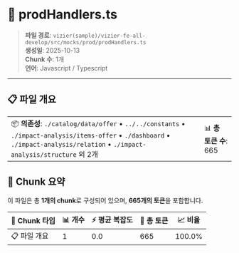 # 📄 prodHandlers.ts

> **파일 경로**: `vizier(sample)/vizier-fe-all-develop/src/mocks/prod/prodHandlers.ts`  
> **생성일**: 2025-10-13  
> **Chunk 수**: 1개  
> **언어**: Javascript / Typescript
---


## 📋 파일 개요

| | |
|--|--|
| 📦 **의존성**: `./catalog/data/offer` • `../../constants` • `./impact-analysis/items-offer` • `./dashboard` • `./impact-analysis/relation` • `./impact-analysis/structure` 외 2개 | 📊 **총 토큰 수**: 665 |






## 🧩 Chunk 요약

이 파일은 총 **1개의 chunk**로 구성되어 있으며, **665개의 토큰**을 포함합니다.

| 🧩 Chunk 타입 | 📊 개수 | ⚡ 평균 복잡도 | 📝 총 토큰 | 📈 비율 |
|---------------|--------|-------------|----------|--------|
| 📋 파일 개요 | 1 | 0.0 | 665 | 100.0% |

